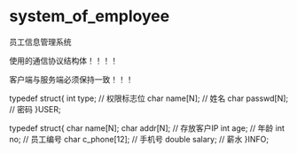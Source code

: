 # system_of_employee
员工信息管理系统

使用的通信协议结构体！！！！

客户端与服务端必须保持一致！！！

typedef struct{
	int  type;        // 权限标志位
	char name[N];     // 姓名
	char passwd[N];   // 密码
}USER;

typedef struct{
	char name[N]; 
	char addr[N];      // 存放客户IP
	int  age;          // 年龄
	int  no;           // 员工编号
	char c_phone[12];  // 手机号
	double salary;     // 薪水
}INFO;

